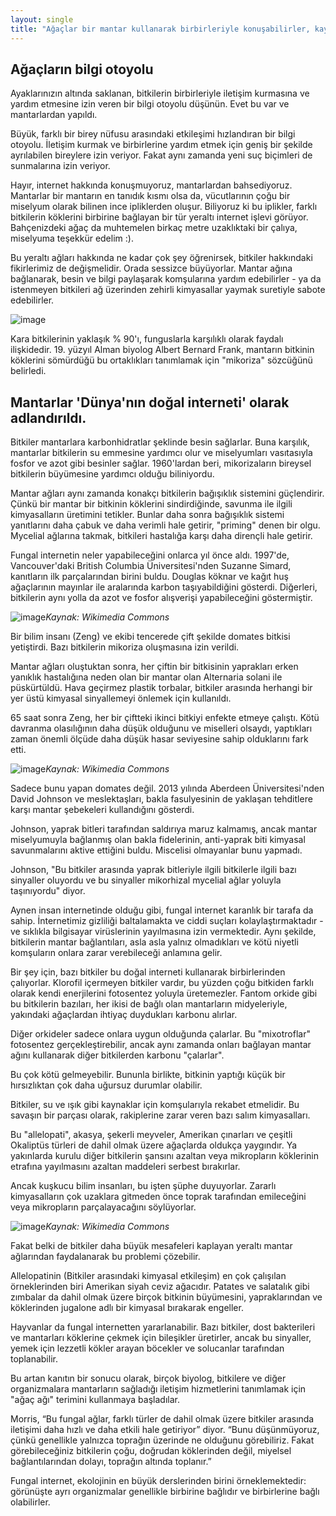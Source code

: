 ```yaml
---
layout: single
title: "Ağaçlar bir mantar kullanarak birbirleriyle konuşabilirler, kaynakları ticaret yapabilirler, fidelerini besleyebilirler ve tehlikelerle karşı uyarabilirler."
---
```

Ağaçların bilgi otoyolu
-
Ayaklarınızın altında saklanan, bitkilerin birbirleriyle iletişim kurmasına ve yardım etmesine izin veren bir bilgi otoyolu düşünün. Evet bu var ve mantarlardan yapıldı.

Büyük, farklı bir birey nüfusu arasındaki etkileşimi hızlandıran bir bilgi otoyolu. İletişim kurmak ve birbirlerine yardım etmek için geniş bir şekilde ayrılabilen bireylere izin veriyor. Fakat aynı zamanda yeni suç biçimleri de sunmalarına izin veriyor.

Hayır, internet hakkında konuşmuyoruz, mantarlardan bahsediyoruz. Mantarlar bir mantarın en tanıdık kısmı olsa da, vücutlarının çoğu bir miselyum olarak bilinen ince ipliklerden oluşur. Biliyoruz ki bu iplikler, farklı bitkilerin köklerini birbirine bağlayan bir tür yeraltı internet işlevi görüyor. Bahçenizdeki ağaç da muhtemelen birkaç metre uzaklıktaki bir çalıya, miselyuma teşekkür edelim :).

Bu yeraltı ağları hakkında ne kadar çok şey öğrenirsek, bitkiler hakkındaki fikirlerimiz de değişmelidir. Orada sessizce büyüyorlar. Mantar ağına bağlanarak, besin ve bilgi paylaşarak komşularına yardım edebilirler - ya da istenmeyen bitkileri ağ üzerinden zehirli kimyasallar yaymak suretiyle sabote edebilirler.

![image](https://i.pinimg.com/originals/bb/ce/85/bbce85fe62843899fa6023e15eeddbd5.jpg)

Kara bitkilerinin yaklaşık % 90'ı, funguslarla karşılıklı olarak faydalı ilişkidedir. 19. yüzyıl Alman biyolog Albert Bernard Frank, mantarın bitkinin köklerini sömürdüğü bu ortaklıkları tanımlamak için "mikoriza" sözcüğünü belirledi.

Mantarlar 'Dünya'nın doğal interneti' olarak adlandırıldı.
-
Bitkiler mantarlara karbonhidratlar şeklinde besin sağlarlar. Buna karşılık, mantarlar bitkilerin su emmesine yardımcı olur ve miselyumları vasıtasıyla fosfor ve azot gibi besinler sağlar. 1960'lardan beri, mikorizaların bireysel bitkilerin büyümesine yardımcı olduğu biliniyordu.

Mantar ağları aynı zamanda konakçı bitkilerin bağışıklık sistemini güçlendirir. Çünkü bir mantar bir bitkinin köklerini sindirdiğinde, savunma ile ilgili kimyasalların üretimini tetikler. Bunlar daha sonra bağışıklık sistemi yanıtlarını daha çabuk ve daha verimli hale getirir, "priming" denen bir olgu. Mycelial ağlarına takmak, bitkileri hastalığa karşı daha dirençli hale getirir.

Fungal internetin neler yapabileceğini onlarca yıl önce aldı. 1997'de, Vancouver'daki British Columbia Üniversitesi'nden Suzanne Simard, kanıtların ilk parçalarından birini buldu. Douglas köknar ve kağıt huş ağaçlarının mayınlar ile aralarında karbon taşıyabildiğini gösterdi. Diğerleri, bitkilerin aynı yolla da azot ve fosfor alışverişi yapabileceğini göstermiştir.

![image](https://upload.wikimedia.org/wikipedia/commons/thumb/d/d1/20100916_011605_Mycelium.jpg/600px-20100916_011605_Mycelium.jpg)*Kaynak: Wikimedia Commons*

Bir bilim insanı (Zeng) ve ekibi tencerede çift şekilde domates bitkisi yetiştirdi. Bazı bitkilerin mikoriza oluşmasına izin verildi.

Mantar ağları oluştuktan sonra, her çiftin bir bitkisinin yaprakları erken yanıklık hastalığına neden olan bir mantar olan Alternaria solani ile püskürtüldü. Hava geçirmez plastik torbalar, bitkiler arasında herhangi bir yer üstü kimyasal sinyallemeyi önlemek için kullanıldı.

65 saat sonra Zeng, her bir çiftteki ikinci bitkiyi enfekte etmeye çalıştı. Kötü davranma olasılığının daha düşük olduğunu ve miselleri olsaydı, yaptıkları zaman önemli ölçüde daha düşük hasar seviyesine sahip olduklarını fark etti. 

![image](https://upload.wikimedia.org/wikipedia/commons/c/c9/Mycelium_RH_%283%29.jpg)*Kaynak: Wikimedia Commons*

Sadece bunu yapan domates değil. 2013 yılında Aberdeen Üniversitesi'nden David Johnson ve meslektaşları, bakla fasulyesinin de yaklaşan tehditlere karşı mantar şebekeleri kullandığını gösterdi.

Johnson, yaprak bitleri tarafından saldırıya maruz kalmamış, ancak mantar miselyumuyla bağlanmış olan bakla fidelerinin, anti-yaprak biti kimyasal savunmalarını aktive ettiğini buldu. Miscelisi olmayanlar bunu yapmadı.

Johnson, "Bu bitkiler arasında yaprak bitleriyle ilgili bitkilerle ilgili bazı sinyaller oluyordu ve bu sinyaller mikorhizal mycelial ağlar yoluyla taşınıyordu" diyor.

Aynen insan internetinde olduğu gibi, fungal internet karanlık bir tarafa da sahip. İnternetimiz gizliliği baltalamakta ve ciddi suçları kolaylaştırmaktadır - ve sıklıkla bilgisayar virüslerinin yayılmasına izin vermektedir. Aynı şekilde, bitkilerin mantar bağlantıları, asla asla yalnız olmadıkları ve kötü niyetli komşuların onlara zarar verebileceği anlamına gelir.

Bir şey için, bazı bitkiler bu doğal interneti kullanarak birbirlerinden çalıyorlar. Klorofil içermeyen bitkiler vardır, bu yüzden çoğu bitkiden farklı olarak kendi enerjilerini fotosentez yoluyla üretemezler. Fantom orkide gibi bu bitkilerin bazıları, her ikisi de bağlı olan mantarların midyeleriyle, yakındaki ağaçlardan ihtiyaç duydukları karbonu alırlar.

Diğer orkideler sadece onlara uygun olduğunda çalarlar. Bu "mixotroflar" fotosentez gerçekleştirebilir, ancak aynı zamanda onları bağlayan mantar ağını kullanarak diğer bitkilerden karbonu "çalarlar".

Bu çok kötü gelmeyebilir. Bununla birlikte, bitkinin yaptığı küçük bir hırsızlıktan çok daha uğursuz durumlar olabilir.

Bitkiler, su ve ışık gibi kaynaklar için komşularıyla rekabet etmelidir. Bu savaşın bir parçası olarak, rakiplerine zarar veren bazı salım kimyasalları.

Bu "allelopati", akasya, şekerli meyveler, Amerikan çınarları ve çeşitli Okaliptüs türleri de dahil olmak üzere ağaçlarda oldukça yaygındır. Ya yakınlarda kurulu diğer bitkilerin şansını azaltan veya mikropların köklerinin etrafına yayılmasını azaltan maddeleri serbest bırakırlar.

Ancak kuşkucu bilim insanları, bu işten şüphe duyuyorlar. Zararlı kimyasalların çok uzaklara gitmeden önce toprak tarafından emileceğini veya mikropların parçalayacağını söylüyorlar.

![image](https://upload.wikimedia.org/wikipedia/commons/thumb/8/85/Mycelium_RH_%289%29.jpg/800px-Mycelium_RH_%289%29.jpg)*Kaynak: Wikimedia Commons*

Fakat belki de bitkiler daha büyük mesafeleri kaplayan yeraltı mantar ağlarından faydalanarak bu problemi çözebilir.

Allelopatinin (Bitkiler arasındaki kimyasal etkileşim) en çok çalışılan örneklerinden biri Amerikan siyah ceviz ağacıdır. Patates ve salatalık gibi zımbalar da dahil olmak üzere birçok bitkinin büyümesini, yapraklarından ve köklerinden jugalone adlı bir kimyasal bırakarak engeller.

Hayvanlar da fungal internetten yararlanabilir. Bazı bitkiler, dost bakterileri ve mantarları köklerine çekmek için bileşikler üretirler, ancak bu sinyaller, yemek için lezzetli kökler arayan böcekler ve solucanlar tarafından toplanabilir.

Bu artan kanıtın bir sonucu olarak, birçok biyolog, bitkilere ve diğer organizmalara mantarların sağladığı iletişim hizmetlerini tanımlamak için "ağaç ağı" terimini kullanmaya başladılar.

Morris, “Bu fungal ağlar, farklı türler de dahil olmak üzere bitkiler arasında iletişimi daha hızlı ve daha etkili hale getiriyor” diyor. “Bunu düşünmüyoruz, çünkü genellikle yalnızca toprağın üzerinde ne olduğunu görebiliriz. Fakat görebileceğiniz bitkilerin çoğu, doğrudan köklerinden değil, miyelsel bağlantılarından dolayı, toprağın altında toplanır.”

Fungal internet, ekolojinin en büyük derslerinden birini örneklemektedir: görünüşte ayrı organizmalar genellikle birbirine bağlıdır ve birbirlerine bağlı olabilirler.
